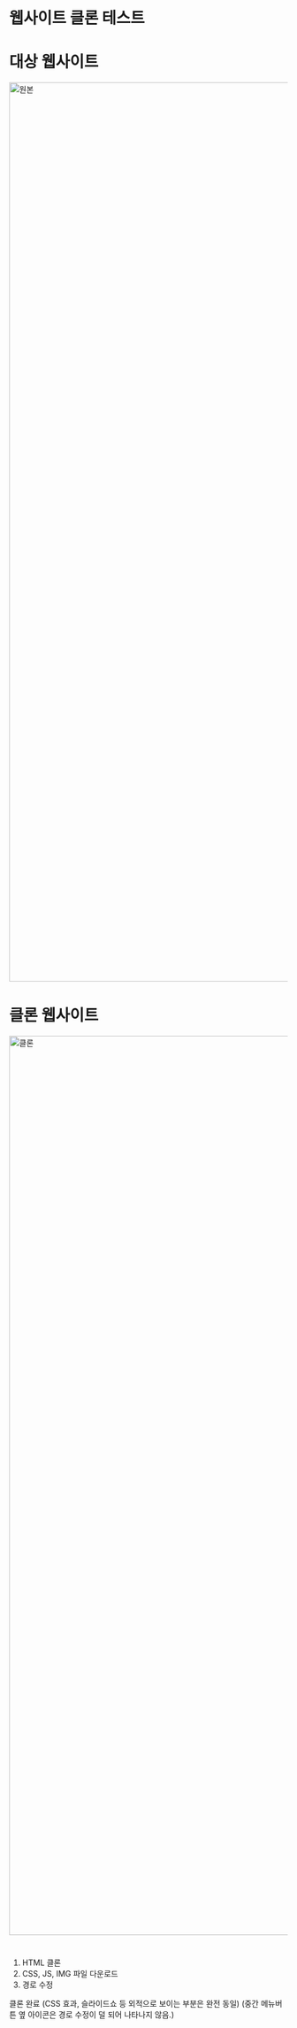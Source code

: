 # 웹사이트 클론 테스트

# 대상 웹사이트
<img width="1624" alt="원본" src="https://user-images.githubusercontent.com/74097144/149363791-7a96981d-c003-4963-ab39-7f89516c0ad2.png">

# 클론 웹사이트
<img width="1624" alt="클론" src="https://user-images.githubusercontent.com/74097144/149363810-58e14abe-6c7e-4dee-ac38-6880628a3366.png">

# 
1. HTML 클론
2. CSS, JS, IMG 파일 다운로드
3. 경로 수정

클론 완료
(CSS 효과, 슬라이드쇼 등 외적으로 보이는 부분은 완전 동일)
(중간 메뉴버튼 옆 아이콘은 경로 수정이 덜 되어 나타나지 않음.)

